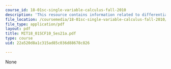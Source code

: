 ```yaml
---
course_id: 18-01sc-single-variable-calculus-fall-2010
description: 'This resource contains information related to differentiation formulas. '
file_location: /coursemedia/18-01sc-single-variable-calculus-fall-2010/22a520d8a1c315ad85c036d88678c826_MIT18_01SCF10_Ses21a.pdf
file_type: application/pdf
layout: pdf
title: MIT18_01SCF10_Ses21a.pdf
type: course
uid: 22a520d8a1c315ad85c036d88678c826

---
```

None
